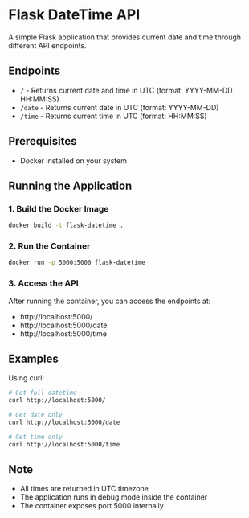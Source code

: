 # Flask DateTime API

A simple Flask application that provides current date and time through different API endpoints.

## Endpoints

- `/` - Returns current date and time in UTC (format: YYYY-MM-DD HH:MM:SS)
- `/date` - Returns current date in UTC (format: YYYY-MM-DD)
- `/time` - Returns current time in UTC (format: HH:MM:SS)

## Prerequisites

- Docker installed on your system


## Running the Application

### 1. Build the Docker Image
```bash
docker build -t flask-datetime .
```
### 2. Run the Container

```bash
docker run -p 5000:5000 flask-datetime
```

### 3. Access the API

After running the container, you can access the endpoints at:

- http://localhost:5000/
- http://localhost:5000/date
- http://localhost:5000/time


## Examples

Using curl:

```bash
# Get full datetime
curl http://localhost:5000/

# Get date only
curl http://localhost:5000/date

# Get time only
curl http://localhost:5000/time
```

## Note

- All times are returned in UTC timezone
- The application runs in debug mode inside the container
- The container exposes port 5000 internally





